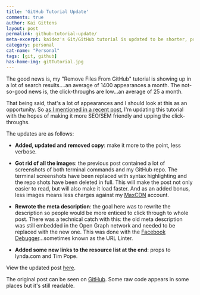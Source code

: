 ```yaml
---
title: 'GitHub Tutorial Update'
comments: true
author: Kai Gittens
layout: post
permalink: github-tutorial-update/
meta-excerpt: kaidez's Git/GitHub tutorial is updated to be shorter, provide information faster and by providing 2 new links to the learning resource list
category: personal
cat-name: "Personal"
tags: [git, github]
has-home-img: gitTutorial.jpg
---
```

The good news is, my "Remove Files From GitHub" tutorial is showing up in a lot of search results....an average of 1400 appearances a month. The not-so-good news is, the click-throughs are low...an average of 25 a month.

That being said, that's a lot of appearances and I should look at this as an opportunity. So [as I mentioned in a recent post](/site-update/ "Find out what content direction kaidez took with this site"), I'm updating this tutorial with the hopes of making it more SEO/SEM friendly and upping the click-throughs.

The updates are as follows:

* __Added, updated and removed copy__: make it more to the point, less verbose.

* __Got rid of all the images__: the previous post contained a lot of screenshots of both terminal commands and my GitHub repo. The terminal screenshots have been replaced with syntax highlighting and the repo shots have been deleted in full. This will make the post not only easier to read, but will also make it load faster.  And as an added bonus, less images means less charges against my [MaxCDN](http://tracking.maxcdn.com/c/72639/3968/378 "Visit MaxCDN: a content delivery network provider and kaidez.com affiliate") account.

* __Rewrote the meta description__: the goal here was to rewrite the description so people would be more enticed to click through to whole post.  There was a technical catch with this: the old meta description was still embedded in the Open Graph network and needed to be replaced with the new one. This was done with the [Facebook Debugger](https://developers.facebook.com/tools/debug)...sometimes known as the URL Linter.

* __Added some new links to the resource list at the end__: props to lynda.com and Tim Pope.

View the updated post [here](/remove-files-from-github/ "Read kaidez's tutorial removing files from GitHub").

The original post can be seen on [GitHub](https://github.com/kaidez/kaidez.com/blob/ef92fb205262b3bedd42de8b40afa2d2d5f15204/_posts/2012-09-12-remove-files-from-github.md "View the original GitHub tutorial post"). Some raw code appears in some places but it's still readable.